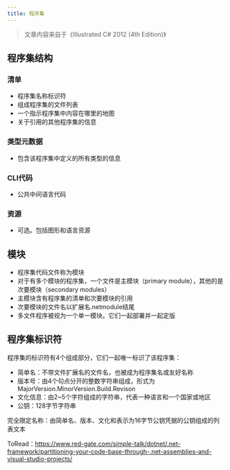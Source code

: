 ```yaml
---
title: 程序集
---
```


> 文章内容来自于《Illustrated C# 2012 (4th Edition)》

程序集结构
----------

### 清单

* 程序集名称标识符
* 组成程序集的文件列表
* 一个指示程序集中内容在哪里的地图
* 关于引用的其他程序集的信息

### 类型元数据

* 包含该程序集中定义的所有类型的信息

### CLI代码

* 公共中间语言代码

### 资源

* 可选。包括图形和语言资源

模块
----

* 程序集代码文件称为模块
* 对于有多个模块的程序集，一个文件是主模块（primary module），其他的是次要模块（secondary modules）
* 主模块含有程序集的清单和次要模块的引用
* 次要模块的文件名以扩展名.netmodule结尾
* 多文件程序被视为一个单一模块。它们一起部署并一起定版

程序集标识符
------------

程序集的标识符有4个组成部分，它们一起唯一标识了该程序集：

* 简单名：不带文件扩展名的文件名，也被成为程序集名或友好名称
* 版本号：由4个句点分开的整数字符串组成，形式为MajorVersion.MinorVersion.Build.Revison
* 文化信息：由2~5个字符组成的字符串，代表一种语言和一个国家或地区
* 公钥：128字节字符串

完全限定名称：由简单名、版本、文化和表示为16字节公钥凭据的公钥组成的列表文本

ToRead：https://www.red-gate.com/simple-talk/dotnet/.net-framework/partitioning-your-code-base-through-.net-assemblies-and-visual-studio-projects/


